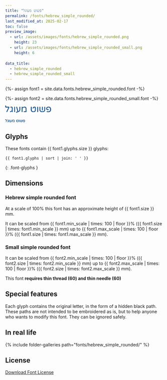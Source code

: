 ```yaml
---
title: "פשוט מעוגל"
permalink: /fonts/hebrew_simple_rounded/
last_modified_at: 2025-02-17
toc: false
preview_image:
  - url: /assets/images/fonts/hebrew_simple_rounded.png
    height: 23
  - url: /assets/images/fonts/hebrew_simple_rounded_small.png
    height: 6

data_title:
  - hebrew_simple_rounded
  - hebrew_simple_rounded_small
---
```

{%- assign font1 = site.data.fonts.hebrew_simple_rounded.font -%}

{%- assign font2 = site.data.fonts.hebrew_simple_rounded_small.font -%}

<img
     src="/assets/images/fonts/hebrew_simple_rounded.png"
     alt="Hebrew simple  rounded " height="23">

<img
     src="/assets/images/fonts/hebrew_simple_rounded_small.png"
     alt="Hebrew simple  rounded " height="10">     

## Glyphs

These fonts contain  {{ font1.glyphs.size }} glyphs:

```
{{ font1.glyphs | sort | join: ' ' }}
```
{: .font-glyphs }

## Dimensions

### Hebrew simple rounded font

At a scale of 100% this font has an approximate height of {{ font1.size }} mm.

It can be scaled from {{ font1.min_scale | times: 100 | floor }}% ({{ font1.size | times: font1.min_scale }} mm)
up to {{ font1.max_scale | times: 100 | floor }}% ({{ font1.size | times: font1.max_scale }} mm).

### Small simple rounded font

It can be scaled from {{ font2.min_scale | times: 100 | floor }}% ({{ font2.size | times: font2.min_scale }} mm)
up to {{ font2.max_scale | times: 100 | floor }}% ({{ font2.size | times: font2.max_scale }} mm).

This font **requires thin thread (60) and thin needle (60)**

## Special features

Each glyph contains the  original letter, in the form of a hidden black path. These paths are not intended to be embroidered as is, but to help anyone who wants to modify this font. They can be ignored safely.

## In real life

{% include folder-galleries path="fonts/hebrew_simple_rounded/" %}

## License

[Download Font License](https://github.com/inkstitch/inkstitch/tree/main/fonts/hebrew_simple_rounded/LICENSE)

